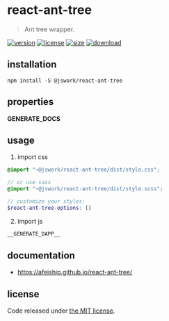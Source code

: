 # react-ant-tree
> Ant tree wrapper.

[![version][version-image]][version-url]
[![license][license-image]][license-url]
[![size][size-image]][size-url]
[![download][download-image]][download-url]

## installation
```shell
npm install -S @jswork/react-ant-tree
```

## properties
__GENERATE_DOCS__

## usage
1. import css
  ```scss
  @import "~@jswork/react-ant-tree/dist/style.css";

  // or use sass
  @import "~@jswork/react-ant-tree/dist/style.scss";

  // customize your styles:
  $react-ant-tree-options: ()
  ```
2. import js
  ```js
__GENERATE_DAPP__
  ```

## documentation
- https://afeiship.github.io/react-ant-tree/


## license
Code released under [the MIT license](https://github.com/afeiship/react-ant-tree/blob/master/LICENSE.txt).

[version-image]: https://img.shields.io/npm/v/@jswork/react-ant-tree
[version-url]: https://npmjs.org/package/@jswork/react-ant-tree

[license-image]: https://img.shields.io/npm/l/@jswork/react-ant-tree
[license-url]: https://github.com/afeiship/react-ant-tree/blob/master/LICENSE.txt

[size-image]: https://img.shields.io/bundlephobia/minzip/@jswork/react-ant-tree
[size-url]: https://github.com/afeiship/react-ant-tree/blob/master/dist/react-ant-tree.min.js

[download-image]: https://img.shields.io/npm/dm/@jswork/react-ant-tree
[download-url]: https://www.npmjs.com/package/@jswork/react-ant-tree
